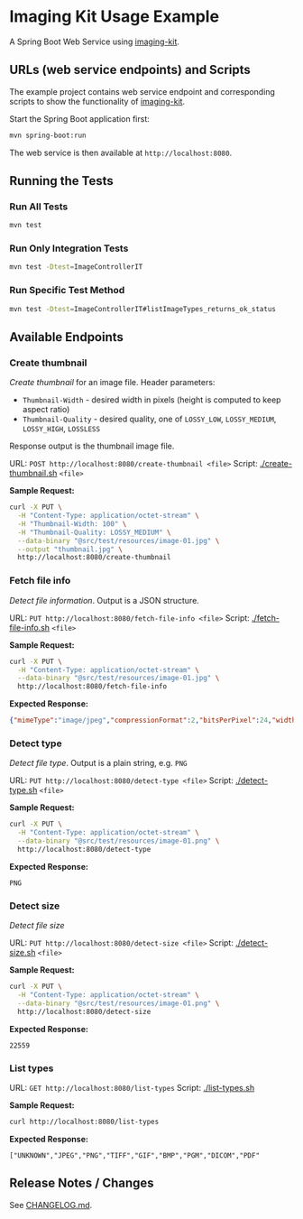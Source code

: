 # Imaging Kit Usage Example

A Spring Boot Web Service using [imaging-kit](https://github.com/giraone/imaging-kit).

## URLs (web service endpoints) and Scripts

The example project contains web service endpoint and corresponding scripts to show the functionality of [imaging-kit](https://github.com/giraone/imaging-kit).

Start the Spring Boot application first:

```bash
mvn spring-boot:run
``` 
The web service is then available at `http://localhost:8080`.

## Running the Tests

### Run All Tests
```bash
mvn test
```

### Run Only Integration Tests
```bash
mvn test -Dtest=ImageControllerIT
```

### Run Specific Test Method
```bash
mvn test -Dtest=ImageControllerIT#listImageTypes_returns_ok_status
```
## Available Endpoints

### Create thumbnail

*Create thumbnail* for an image file. Header parameters:
- `Thumbnail-Width` - desired width in pixels (height is computed to keep aspect ratio)
- `Thumbnail-Quality` - desired quality, one of `LOSSY_LOW`, `LOSSY_MEDIUM`, `LOSSY_HIGH`, `LOSSLESS`

Response output is the thumbnail image file.

URL: `POST http://localhost:8080/create-thumbnail <file>`
Script: [./create-thumbnail.sh](./detect-type.sh) `<file>`

**Sample Request:**
```bash
curl -X PUT \
  -H "Content-Type: application/octet-stream" \
  -H "Thumbnail-Width: 100" \
  -H "Thumbnail-Quality: LOSSY_MEDIUM" \
  --data-binary "@src/test/resources/image-01.jpg" \
  --output "thumbnail.jpg" \
  http://localhost:8080/create-thumbnail
```

### Fetch file info

*Detect file information*. Output is a JSON structure.

URL: `PUT http://localhost:8080/fetch-file-info <file>`
Script: [./fetch-file-info.sh](./fetch-file-info.sh) `<file>`

**Sample Request:**
```bash
curl -X PUT \
  -H "Content-Type: application/octet-stream" \
  --data-binary "@src/test/resources/image-01.jpg" \
  http://localhost:8080/fetch-file-info
```

**Expected Response:**
```json
{"mimeType":"image/jpeg","compressionFormat":2,"bitsPerPixel":24,"width":1024,"height":768,"providerFormat":"JPEG"}
```

### Detect type

*Detect file type*. Output is a plain string, e.g. `PNG`

URL: `PUT http://localhost:8080/detect-type <file>`
Script: [./detect-type.sh](./detect-type.sh) `<file>`

**Sample Request:**
```bash
curl -X PUT \
  -H "Content-Type: application/octet-stream" \
  --data-binary "@src/test/resources/image-01.png" \
  http://localhost:8080/detect-type
```
**Expected Response:**
```
PNG
```

### Detect size

*Detect file size*

URL: `PUT http://localhost:8080/detect-size <file>`
Script: [./detect-size.sh](./detect-size.sh) `<file>`

**Sample Request:**
```bash
curl -X PUT \
  -H "Content-Type: application/octet-stream" \
  --data-binary "@src/test/resources/image-01.png" \
  http://localhost:8080/detect-size
```
**Expected Response:**
```
22559
```

### List types

URL: `GET http://localhost:8080/list-types`
Script: [./list-types.sh](./list-types.sh)

**Sample Request:**
```bash
curl http://localhost:8080/list-types
```
**Expected Response:**
```
["UNKNOWN","JPEG","PNG","TIFF","GIF","BMP","PGM","DICOM","PDF"
```

## Release Notes / Changes

See [CHANGELOG.md](CHANGELOG.md).